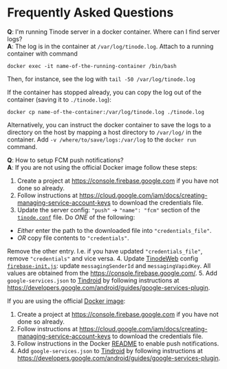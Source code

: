 # Frequently Asked Questions


**Q**: I'm running Tinode server in a docker container. Where can I find server logs?<br/>
**A**: The log is in the container at `/var/log/tinode.log`. Attach to a running container with command
```
docker exec -it name-of-the-running-container /bin/bash
```
Then, for instance, see the log with `tail -50 /var/log/tinode.log`

If the container has stopped already, you can copy the log out of the container (saving it to `./tinode.log`):
```
docker cp name-of-the-container:/var/log/tinode.log ./tinode.log
```

Alternatively, you can instruct the docker container to save the logs to a directory on the host by mapping a host directory to `/var/log/` in the container. Add `-v /where/to/save/logs:/var/log` to the `docker run` command.

**Q**: How to setup FCM push notifications?<br/>
**A**: If you are not using the official Docker image follow these steps:
1. Create a project at https://console.firebase.google.com if you have not done so already.
2. Follow instructions at https://cloud.google.com/iam/docs/creating-managing-service-account-keys to download the credentials file.
3. Update the server config: `"push"` -> `"name": "fcm"` section of the [`tinode.conf`](https://github.com/tinode/chat/blob/master/server/tinode.conf#L222) file. Do _ONE_ of the following:
  * _Either_ enter the path to the downloaded file into `"credentials_file"`.
  * _OR_ copy file contents to `"credentials"`.

  Remove the other entry. I.e. if you have updated `"credentials_file"`, remove `"credentials"` and vice versa.
4. Update [TinodeWeb](/tinode/webapp/) config [`firebase-init.js`](https://github.com/tinode/webapp/blob/master/firebase-init.js): update `messagingSenderId` and `messagingVapidKey`. All values are obtained from the https://console.firebase.google.com/.
5. Add `google-services.json` to [Tindroid](/tinode/tindroid/) by following instructions at https://developers.google.com/android/guides/google-services-plugin.

If you are using the official [Docker image](https://hub.docker.com/u/tinode):
1. Create a project at https://console.firebase.google.com if you have not done so already.
2. Follow instructions at https://cloud.google.com/iam/docs/creating-managing-service-account-keys to download the credentials file.
3. Follow instructions in the Docker [README](https://github.com/tinode/chat/tree/master/docker#enable-push-notifications) to enable push notifications. 
4. Add `google-services.json` to [Tindroid](/tinode/tindroid/) by following instructions at https://developers.google.com/android/guides/google-services-plugin.
